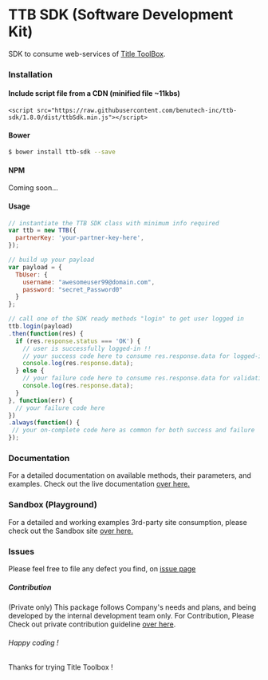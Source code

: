 # TTB SDK (Software Development Kit)

SDK to consume web-services of [Title ToolBox](https://www.demottb.com/).

### Installation

#### Include script file from a CDN (minified file ~11kbs)
`<script src="https://raw.githubusercontent.com/benutech-inc/ttb-sdk/1.8.0/dist/ttbSdk.min.js"></script>`

#### Bower
```sh
$ bower install ttb-sdk --save
```

#### NPM
Coming soon...

#### Usage

```js
// instantiate the TTB SDK class with minimum info required
var ttb = new TTB({
  partnerKey: 'your-partner-key-here',
});

// build up your payload
var payload = {
  TbUser: {
    username: "awesomeuser99@domain.com",
    password: "secret_Password0"
  }
};

// call one of the SDK ready methods "login" to get user logged in
ttb.login(payload)
.then(function(res) {
  if (res.response.status === 'OK') {
    // user is successfully logged-in !!
    // your success code here to consume res.response.data for logged-in user info
    console.log(res.response.data);
  } else {
    // your failure code here to consume res.response.data for validation errors info
    console.log(res.response.data);
  }
}, function(err) {
  // your failure code here
})
.always(function() {
 // your on-complete code here as common for both success and failure
});
```

### Documentation

For a detailed documentation on available methods, their parameters, and examples. Check out the live documentation [over here.](http://sdk.titletoolbox.com/) 

### Sandbox (Playground)

For a detailed and working examples 3rd-party site consumption, please check out the Sandbox site [over here.](http://sandbox.titletoolbox.com/)

### Issues

Please feel free to file any defect you find, on [issue page](https://github.com/benutech-inc/ttb-sdk/issues) 

##### Contribution

(Private only) This package follows Company's needs and plans, and being developed by the internal development team only.
For Contribution, Please Check out private contribution guideline [over here](https://github.com/benutech-inc/ttb-sdk/blob/master/CONTRIBUTION.md).

###### Happy coding !
Thanks for trying Title Toolbox !
